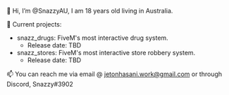 👋 Hi, I’m @SnazzyAU, I am 18 years old living in Australia.

🔨 Current projects:
- snazz_drugs: FiveM's most interactive drug system.
   - Release date: TBD
- snazz_stores: FiveM's most interactive store robbery system.
   - Release date: TBD

📫 You can reach me via email @ jetonhasani.work@gmail.com or through Discord, Snazzy#3902
